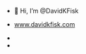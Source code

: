 - 👋 Hi, I’m @DavidKFisk

- www.davidkfisk.com
-
- 

<!---
DavidKFisk/DavidKFisk is a ✨ special ✨ repository because its `README.md` (this file) appears on your GitHub profile.
You can click the Preview link to take a look at your changes.
--->
